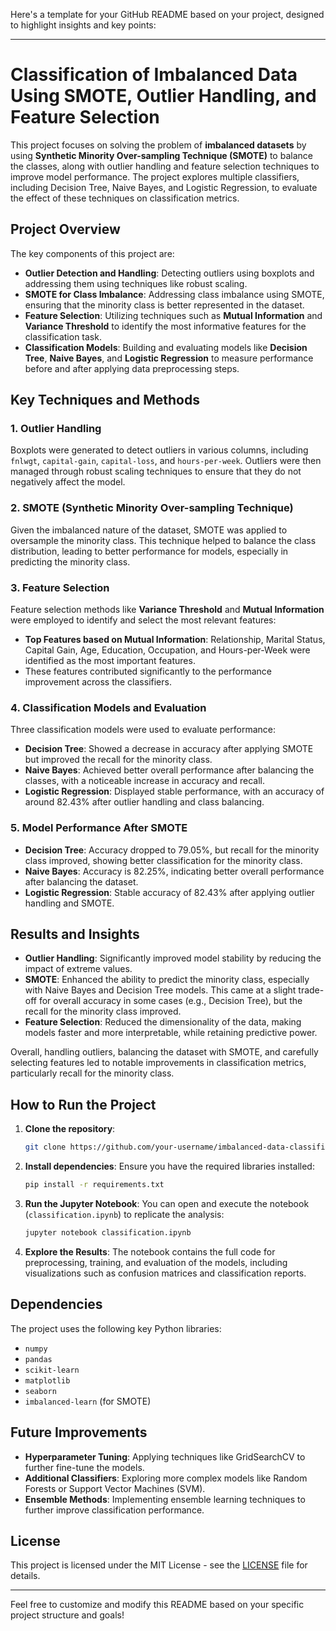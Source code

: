 Here's a template for your GitHub README based on your project, designed to highlight insights and key points:

---

# Classification of Imbalanced Data Using SMOTE, Outlier Handling, and Feature Selection

This project focuses on solving the problem of **imbalanced datasets** by using **Synthetic Minority Over-sampling Technique (SMOTE)** to balance the classes, along with outlier handling and feature selection techniques to improve model performance. The project explores multiple classifiers, including Decision Tree, Naive Bayes, and Logistic Regression, to evaluate the effect of these techniques on classification metrics.

## Project Overview

The key components of this project are:
- **Outlier Detection and Handling**: Detecting outliers using boxplots and addressing them using techniques like robust scaling.
- **SMOTE for Class Imbalance**: Addressing class imbalance using SMOTE, ensuring that the minority class is better represented in the dataset.
- **Feature Selection**: Utilizing techniques such as **Mutual Information** and **Variance Threshold** to identify the most informative features for the classification task.
- **Classification Models**: Building and evaluating models like **Decision Tree**, **Naive Bayes**, and **Logistic Regression** to measure performance before and after applying data preprocessing steps.

## Key Techniques and Methods

### 1. Outlier Handling
Boxplots were generated to detect outliers in various columns, including `fnlwgt`, `capital-gain`, `capital-loss`, and `hours-per-week`. Outliers were then managed through robust scaling techniques to ensure that they do not negatively affect the model.

### 2. SMOTE (Synthetic Minority Over-sampling Technique)
Given the imbalanced nature of the dataset, SMOTE was applied to oversample the minority class. This technique helped to balance the class distribution, leading to better performance for models, especially in predicting the minority class.

### 3. Feature Selection
Feature selection methods like **Variance Threshold** and **Mutual Information** were employed to identify and select the most relevant features:
- **Top Features based on Mutual Information**: Relationship, Marital Status, Capital Gain, Age, Education, Occupation, and Hours-per-Week were identified as the most important features.
- These features contributed significantly to the performance improvement across the classifiers.

### 4. Classification Models and Evaluation
Three classification models were used to evaluate performance:
- **Decision Tree**: Showed a decrease in accuracy after applying SMOTE but improved the recall for the minority class.
- **Naive Bayes**: Achieved better overall performance after balancing the classes, with a noticeable increase in accuracy and recall.
- **Logistic Regression**: Displayed stable performance, with an accuracy of around 82.43% after outlier handling and class balancing.

### 5. Model Performance After SMOTE
- **Decision Tree**: Accuracy dropped to 79.05%, but recall for the minority class improved, showing better classification for the minority class.
- **Naive Bayes**: Accuracy is 82.25%, indicating better overall performance after balancing the dataset.
- **Logistic Regression**: Stable accuracy of 82.43% after applying outlier handling and SMOTE.

## Results and Insights

- **Outlier Handling**: Significantly improved model stability by reducing the impact of extreme values.
- **SMOTE**: Enhanced the ability to predict the minority class, especially with Naive Bayes and Decision Tree models. This came at a slight trade-off for overall accuracy in some cases (e.g., Decision Tree), but the recall for the minority class improved.
- **Feature Selection**: Reduced the dimensionality of the data, making models faster and more interpretable, while retaining predictive power.
  
Overall, handling outliers, balancing the dataset with SMOTE, and carefully selecting features led to notable improvements in classification metrics, particularly recall for the minority class.

## How to Run the Project

1. **Clone the repository**:
   ```bash
   git clone https://github.com/your-username/imbalanced-data-classification.git
   ```

2. **Install dependencies**:
   Ensure you have the required libraries installed:
   ```bash
   pip install -r requirements.txt
   ```

3. **Run the Jupyter Notebook**:
   You can open and execute the notebook (`classification.ipynb`) to replicate the analysis:
   ```bash
   jupyter notebook classification.ipynb
   ```

4. **Explore the Results**:
   The notebook contains the full code for preprocessing, training, and evaluation of the models, including visualizations such as confusion matrices and classification reports.

## Dependencies

The project uses the following key Python libraries:
- `numpy`
- `pandas`
- `scikit-learn`
- `matplotlib`
- `seaborn`
- `imbalanced-learn` (for SMOTE)

## Future Improvements

- **Hyperparameter Tuning**: Applying techniques like GridSearchCV to further fine-tune the models.
- **Additional Classifiers**: Exploring more complex models like Random Forests or Support Vector Machines (SVM).
- **Ensemble Methods**: Implementing ensemble learning techniques to further improve classification performance.
  
## License

This project is licensed under the MIT License - see the [LICENSE](LICENSE) file for details.

---

Feel free to customize and modify this README based on your specific project structure and goals!
